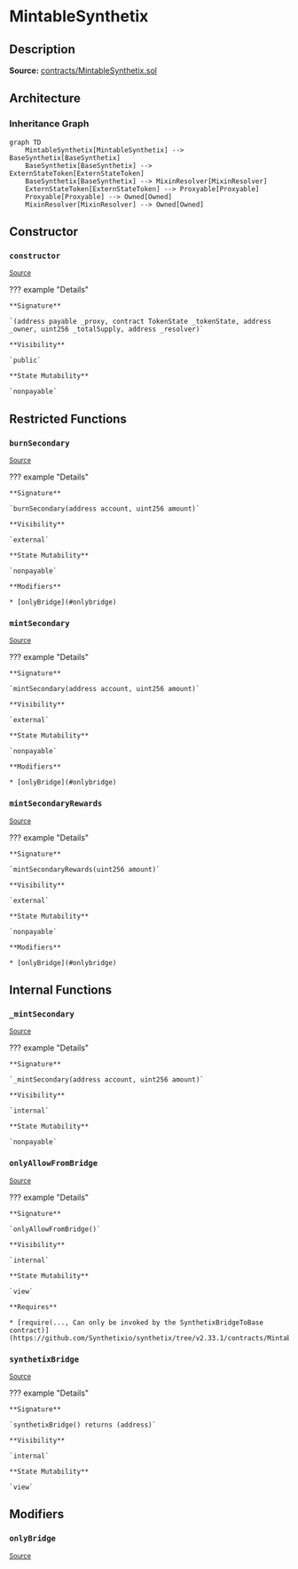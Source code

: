 # MintableSynthetix

## Description

**Source:** [contracts/MintableSynthetix.sol](https://github.com/Synthetixio/synthetix/tree/v2.33.1/contracts/MintableSynthetix.sol)

## Architecture

### Inheritance Graph

```mermaid
graph TD
    MintableSynthetix[MintableSynthetix] --> BaseSynthetix[BaseSynthetix]
    BaseSynthetix[BaseSynthetix] --> ExternStateToken[ExternStateToken]
    BaseSynthetix[BaseSynthetix] --> MixinResolver[MixinResolver]
    ExternStateToken[ExternStateToken] --> Proxyable[Proxyable]
    Proxyable[Proxyable] --> Owned[Owned]
    MixinResolver[MixinResolver] --> Owned[Owned]

```

## Constructor

### `constructor`

<sub>[Source](https://github.com/Synthetixio/synthetix/tree/v2.33.1/contracts/MintableSynthetix.sol#L11)</sub>

??? example "Details"

    **Signature**

    `(address payable _proxy, contract TokenState _tokenState, address _owner, uint256 _totalSupply, address _resolver)`

    **Visibility**

    `public`

    **State Mutability**

    `nonpayable`

## Restricted Functions

### `burnSecondary`

<sub>[Source](https://github.com/Synthetixio/synthetix/tree/v2.33.1/contracts/MintableSynthetix.sol#L58)</sub>

??? example "Details"

    **Signature**

    `burnSecondary(address account, uint256 amount)`

    **Visibility**

    `external`

    **State Mutability**

    `nonpayable`

    **Modifiers**

    * [onlyBridge](#onlybridge)

### `mintSecondary`

<sub>[Source](https://github.com/Synthetixio/synthetix/tree/v2.33.1/contracts/MintableSynthetix.sol#L48)</sub>

??? example "Details"

    **Signature**

    `mintSecondary(address account, uint256 amount)`

    **Visibility**

    `external`

    **State Mutability**

    `nonpayable`

    **Modifiers**

    * [onlyBridge](#onlybridge)

### `mintSecondaryRewards`

<sub>[Source](https://github.com/Synthetixio/synthetix/tree/v2.33.1/contracts/MintableSynthetix.sol#L52)</sub>

??? example "Details"

    **Signature**

    `mintSecondaryRewards(uint256 amount)`

    **Visibility**

    `external`

    **State Mutability**

    `nonpayable`

    **Modifiers**

    * [onlyBridge](#onlybridge)

## Internal Functions

### `_mintSecondary`

<sub>[Source](https://github.com/Synthetixio/synthetix/tree/v2.33.1/contracts/MintableSynthetix.sol#L23)</sub>

??? example "Details"

    **Signature**

    `_mintSecondary(address account, uint256 amount)`

    **Visibility**

    `internal`

    **State Mutability**

    `nonpayable`

### `onlyAllowFromBridge`

<sub>[Source](https://github.com/Synthetixio/synthetix/tree/v2.33.1/contracts/MintableSynthetix.sol#L29)</sub>

??? example "Details"

    **Signature**

    `onlyAllowFromBridge()`

    **Visibility**

    `internal`

    **State Mutability**

    `view`

    **Requires**

    * [require(..., Can only be invoked by the SynthetixBridgeToBase contract)](https://github.com/Synthetixio/synthetix/tree/v2.33.1/contracts/MintableSynthetix.sol#L30)

### `synthetixBridge`

<sub>[Source](https://github.com/Synthetixio/synthetix/tree/v2.33.1/contracts/MintableSynthetix.sol#L42)</sub>

??? example "Details"

    **Signature**

    `synthetixBridge() returns (address)`

    **Visibility**

    `internal`

    **State Mutability**

    `view`

## Modifiers

### `onlyBridge`

<sub>[Source](https://github.com/Synthetixio/synthetix/tree/v2.33.1/contracts/MintableSynthetix.sol#L35)</sub>

